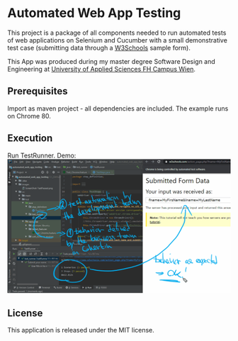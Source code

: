 # Automated Web App Testing
This project is a package of all components needed to run automated tests of web applications on Selenium and Cucumber with a small demonstrative test case (submitting data through a [W3Schools](https://www.w3schools.com/html/html_forms.asp) sample form). 

This App was produced during my master degree Software Design and Engineering at [University of Applied Sciences FH Campus Wien](https://www.fh-campuswien.ac.at/en/studies/study-courses/detail/software-design-and-engineering-master.html).

## Prerequisites
Import as maven project - all dependencies are included. The example runs on Chrome 80.

## Execution
Run TestRunner. Demo: 
![](images/BDD.gif)

## License
This application is released under the MIT license. 